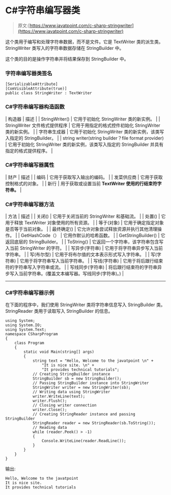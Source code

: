 # C#字符串编写器类

> 原文:[https://www.javatpoint.com/c-sharp-stringwriter](https://www.javatpoint.com/c-sharp-stringwriter)

这个类用于编写和处理字符串数据，而不是文件。它是 TextWriter 类的派生类。StringWriter 类写入的字符串数据存储在 StringBuilder 中。

这个类的目的是操作字符串并将结果保存到 StringBuilder 中。

### 字符串编写器类签名

```
[SerializableAttribute]
[ComVisibleAttribute(true)]
public class StringWriter : TextWriter

```

### C#字符串编写器构造函数

| 构造器 | 描述 |
| StringWriter() | 它用于初始化 StringWriter 类的新实例。 |
| StringWriter 文件格式提供程序 | 它用于用指定的格式控件初始化 StringWriter 类的新实例。 |
| 字符串生成器 | 它用于初始化 StringWriter 类的新实例，该类写入指定的 StringBuilder。 |
| string writer(string builder？file format provider) | 它用于初始化 StringWriter 类的新实例，该类写入指定的 StringBuilder 并具有指定的格式提供程序。 |

### C#字符串编写器属性

| 财产 | 描述 |
| 编码 | 它用于获取写入输出的编码。 |
| 发菜供应商 | 它用于获取控制格式的对象。 |
| 新行 | 用于获取或设置当前 **TextWriter 使用的行结束符字符串。** |

### C#字符串编写器方法

| 方法 | 描述 |
| 关闭() | 它用于关闭当前的 StringWriter 和基础流。 |
| 处置() | 它用于释放 TextWriter 对象使用的所有资源。 |
| 等于(对象) | 它用于确定指定对象是否等于当前对象。 |
| 最终确定() | 它允许对象尝试释放资源并执行其他清理操作。 |
| GetHashCode（） | 它用作默认的哈希函数。 |
| GetStringBuilder() | 它返回底层的 StringBuilder。 |
| ToString() | 它返回一个字符串，该字符串包含写入当前 StringWriter 的字符。 |
| 写异步(字符串) | 它用于将字符串异步写入当前字符串。 |
| 写(布尔型) | 它用于将布尔值的文本表示形式写入字符串。 |
| 写(字符串) | 它用于将字符串写入当前字符串。 |
| 写线(字符串) | 它用于将后跟行结束符的字符串写入字符串或流。 |
| 写线同步(字符串) | 将后跟行结束符的字符串异步写入当前字符串。(覆盖文本编写器。写线同步(字符串)。) |

* * *

### C#字符串编写器示例

在下面的程序中，我们使用 StringWriter 类将字符串信息写入 StringBuilder 类。StringReader 类用于读取写入 StringBuilder 的信息。

```
using System;
using System.IO;
using System.Text;
namespace CSharpProgram
{
    class Program
    {
        static void Main(string[] args)
        {
            string text = "Hello, Welcome to the javatpoint \n" +
                "It is nice site. \n" +
                "It provides technical tutorials";
            // Creating StringBuilder instance
            StringBuilder sb = new StringBuilder();
            // Passing StringBuilder instance into StringWriter
            StringWriter writer = new StringWriter(sb);
            // Writing data using StringWriter
            writer.WriteLine(text);
            writer.Flush();
            // Closing writer connection
            writer.Close();
            // Creating StringReader instance and passing StringBuilder
            StringReader reader = new StringReader(sb.ToString());
            // Reading data
            while (reader.Peek() > -1)
            {
                Console.WriteLine(reader.ReadLine());
            }
        }
    }
}

```

输出:

```
Hello, Welcome to the javatpoint
It is nice site.
It provides technical tutorials

```